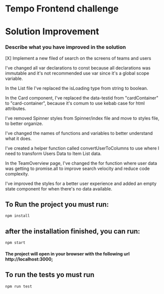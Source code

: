 # Tempo Frontend challenge

# Solution Improvement

### Describe what you have improved in the solution

[X] Implement a new filed of search on the screens of teams and users

I've changed all var declarations to const because all declarations was immutable and it's not recommended use var since it's a global scope variable.

In the List file I've replaced the isLoading type from string to boolean.

In the Card component, I've replaced the data-testid from "cardContainer" to "card-container", because it's comum to use kebab case for html attributes.

I've removed Spinner styles from Spinner/index file and move to styles file, to better organize.

I've changed the names of functions and variables to better understand what it does.

I've created a helper function called convertUserToColumns to use where I need to transform Users Data to Item List data.

In the TeamOverview page, I've changed the for function where user data was getting to promise.all to improve search velocity and reduce code complexity.

I've improved the styles for a better user experience and added an empty state component for when there's no data available. 

## To Run the project you must run:

```
npm install
```

## after the installation finished, you can run:

```
npm start
```

#### The project will open in your browser with the following url http://localhost:3000;

## To run the tests yo must run

```
npm run test
```